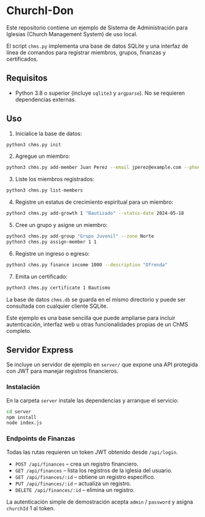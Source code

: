 # ChurchI-Don

Este repositorio contiene un ejemplo de Sistema de Administración para Iglesias (Church Management System) de uso local.

El script `chms.py` implementa una base de datos SQLite y una interfaz de línea de comandos para registrar miembros, grupos, finanzas y certificados.

## Requisitos

- Python 3.8 o superior (incluye `sqlite3` y `argparse`). No se requieren dependencias externas.

## Uso

1. Inicialice la base de datos:

```bash
python3 chms.py init
```

2. Agregue un miembro:

```bash
python3 chms.py add-member Juan Perez --email jperez@example.com --phone 555-1234
```

3. Liste los miembros registrados:

```bash
python3 chms.py list-members
```

4. Registre un estatus de crecimiento espiritual para un miembro:

```bash
python3 chms.py add-growth 1 "Bautizado" --status-date 2024-05-18
```

5. Cree un grupo y asigne un miembro:

```bash
python3 chms.py add-group "Grupo Juvenil" --zone Norte
python3 chms.py assign-member 1 1
```

6. Registre un ingreso o egreso:

```bash
python3 chms.py finance income 1000 --description "Ofrenda"
```

7. Emita un certificado:

```bash
python3 chms.py certificate 1 Bautismo
```

La base de datos `chms.db` se guarda en el mismo directorio y puede ser consultada con cualquier cliente SQLite.

Este ejemplo es una base sencilla que puede ampliarse para incluir autenticación, interfaz web u otras funcionalidades propias de un ChMS completo.

## Servidor Express

Se incluye un servidor de ejemplo en `server/` que expone una API protegida con JWT para manejar registros financieros.

### Instalación

En la carpeta `server` instale las dependencias y arranque el servicio:

```bash
cd server
npm install
node index.js
```

### Endpoints de Finanzas

Todas las rutas requieren un token JWT obtenido desde `/api/login`.

- `POST /api/finances` – crea un registro financiero.
- `GET /api/finances` – lista los registros de la iglesia del usuario.
- `GET /api/finances/:id` – obtiene un registro específico.
- `PUT /api/finances/:id` – actualiza un registro.
- `DELETE /api/finances/:id` – elimina un registro.

La autenticación simple de demostración acepta `admin` / `password` y asigna `churchId` 1 al token.
